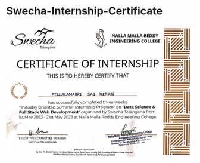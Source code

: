 # Swecha-Internship-Certificate

![image](https://github.com/sai-kiran1233/Swecha-Internship-Certificate/blob/a0fc8b7afc708d04854259e9587d6b21da6b70dc/Screenshot%202025-03-31%20151905.png)
